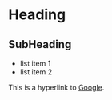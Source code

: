 Heading
=======

SubHeading
----------

  * list item 1
  * list item 2

  This is a hyperlink to [Google](http://google.com).

